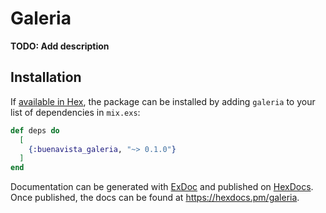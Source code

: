 # Galeria

**TODO: Add description**

## Installation

If [available in Hex](https://hex.pm/docs/publish), the package can be installed
by adding `galeria` to your list of dependencies in `mix.exs`:

```elixir
def deps do
  [
    {:buenavista_galeria, "~> 0.1.0"}
  ]
end
```

Documentation can be generated with [ExDoc](https://github.com/elixir-lang/ex_doc)
and published on [HexDocs](https://hexdocs.pm). Once published, the docs can
be found at <https://hexdocs.pm/galeria>.
